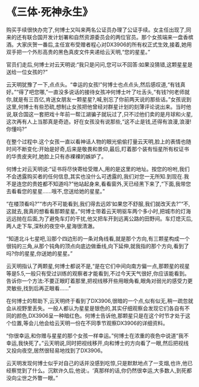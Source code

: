 # 《三体·死神永生》

购买手续很快办完了,何博士又叫来两名公证员办理了公证手续。女主任出现了,同来的还有联合国开发计划署和自然资源委员会的两位官员。那个女孩端来一盘香槟酒。大家庆贺一番后,主任宣布受赠者程心对DX3906的所有权正式生效,接着,她用双手把一个外形高贵的黑色真皮文件夹递给云天明,“您的星星。”

官员们走后,何博士对云天明说:“我只是问问,您可以不回答:如果没猜错,这颗星星是送给一位女孩的?”

云天明犹豫了一下,点点头。“幸运的女孩!”何博士也点点头,然后感叹道,“有钱真好。”“得了吧您哪,”一直没多说话的接待女孩冲何博士叶了吐舌头,“有钱?何老师就你,就是有三百亿,肯送女朋友一颗星星?,喊,别忘了你前两天说的那些话。”女孩说到这里,何博士有些恐硫,想制止女孩把他曾经对群星计划的刻薄评论说出来。当时他说,联合国这一套把戏十年前一帮江湖骗子就玩过了,只不过他们卖的是月球和火星,这次再有人上当那真是奇迹。好在女孩没有说那些,“这不止是钱,还得有浪漫,浪漫!你懂吗?”

在整个过程中.这个女孩一直以看神话人物的眼光偷偷打量云天明,脸上的表情也随时间不断变化:开始是好奇,后来是敬畏和景仰,最后,盯着那个装有恒星所有权证书的华贵皮夹时,她脸上只有赤裸裸的嫉妒了。

何博士对云天明说:“证书将尽快寄给受赠人,用的是这里的地址。按您的吩咐,我们不会透露购买者的任何信息,其实也没什么可透露的,我们对您一无所知.到现在.我不是连您的贵姓都不知道吗?”他站起身来,看看窗外,天已经黑下来了,“下面,我带您去看看您的星星......哦不,您送给她的星星。”

“在楼顶看吗?”“市内不可能看到,我们得去远郊‘如果您不舒服,我们就改天去?”“不,这就去,我真的想看看那颗星星。”何博士带着云天明驱车两个多小时,把城市的灯海远远抛在后面,为了避免车灯的干扰,他又把车开到远离公路的田野间。车灯熄灭后,两人走下车,深秋的夜空中,星海很清澈。

“知道北斗七星吧,沿那个四边形的一条对角线看,就是那个方向,有三颗星构成一个很钝的三角,从那个钝角的顶点向底边做垂线,向下延伸,就我指的那个方向,看到了吗?你的星星,你送她的星星。”

云天明指认了两颗星,何博士都说不是,“是在它们中间向南方偏一点,那颗星的视星等是5.5,一般只有受过训练的观察者才能看到,不过今天天气很好,你应该能看到。告诉你一个方法:不要正眼盯着那里,把视线移开些用眼角看,眼角对弱光的感受力更灵敏些,找到后再正眼看......”

在何博士的帮助下,云天明终于看到了DX3906,很暗的一个点,似有似无,稍一疏忽就会从视野里丢失。一般人都认为星星是银色的,其实仔细观察会发现它们各自有不同的颜色,DX3906呈一种暗红色。何博士告诉他,那颗星只是在这个时节才处于这个位置,等会儿他会给云天明一份在不同季节观察DX3906的详细资料。

“你很幸运,和你赠与星星的那个女孩一样幸运。”何博士在浓重的夜色中说道“我不幸运,我快死了。”云天明说,同时把视线移开,向和博士的方向看了一眼,然后把视线又投向夜空,居然很轻易地找到了DX3906。

云天明发现何博士似乎对自己的话并没感到吃惊,只是默默地点了一支烟,也许,他已经察觉到了什么。沉默许久后,他说:。‘真那样的话,你仍然很幸运,大多数人,到死都没向尘世之外瞥一眼。”
